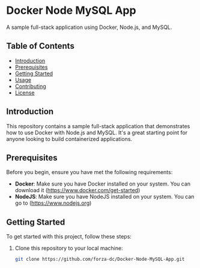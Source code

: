 # Docker Node MySQL App

A sample full-stack application using Docker, Node.js, and MySQL.

## Table of Contents

- [Introduction](#introduction)
- [Prerequisites](#prerequisites)
- [Getting Started](#getting-started)
- [Usage](#usage)
- [Contributing](#contributing)
- [License](#license)

## Introduction

This repository contains a sample full-stack application that demonstrates how to use Docker with Node.js and MySQL. It's a great starting point for anyone looking to build containerized applications.

## Prerequisites

Before you begin, ensure you have met the following requirements:

- **Docker**: Make sure you have Docker installed on your system. You can download it (https://www.docker.com/get-started)
- **NodeJS**: Make sure you have NodeJS installed on your system. You can go to (https://www.nodejs.org)
  
## Getting Started

To get started with this project, follow these steps:

1. Clone this repository to your local machine:

   ```bash
   git clone https://github.com/forza-dc/Docker-Node-MySQL-App.git

